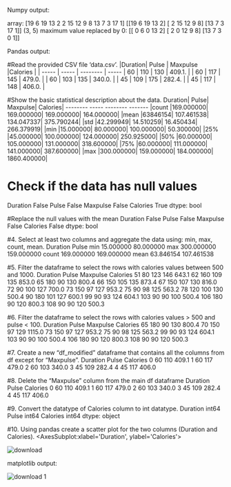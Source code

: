 Numpy output:

array:
[19  6 19 13  2  2 15 12  9  8 13  7  3 17  1]
[[19  6 19 13  2]
 [ 2 15 12  9  8]
 [13  7  3 17  1]]
(3, 5)
maximum value replaced by 0:
[[ 0  6  0 13  2]
 [ 2  0 12  9  8]
 [13  7  3  0  1]]
 
 
 Pandas output:
 
 #Read the provided CSV file ‘data.csv’.
 |Duration|	Pulse |	Maxpulse	|Calories |
 | -----  | ----- | -------- | -----
|  60	   |  110	 |  130	    | 409.1.  |
|	 60	   |  117	 |  145	    | 479.0.  |
|	 60	   |  103	 |  135	    | 340.0.  | 
|	 45	   |  109	 |  175	    | 282.4.  |
|	 45	   |  117	 |  148	    | 406.0.  |

#Show the basic statistical description about the data.
      Duration|	Pulse|	Maxpulse|	Calories|
      --------  -----  --------   -------
|count	|169.000000|	169.000000|	169.000000|	164.000000|
|mean	 |63846154|	107.461538|	134.047337|	375.790244|
|std	  |42.299949|	14.510259|	16.450434|	266.379919|
|min	  |15.000000|	80.000000|	100.000000|	50.300000|
|25%	  |45.000000|	100.000000|	124.000000|	250.925000|
|50%	  |60.000000|	105.000000|	131.000000|	318.600000|
|75%	  |60.000000|	111.000000|	141.000000|	387.600000|
|max	  |300.000000|	159.000000|	184.000000|	1860.400000|

# Check if the data has null values
Duration    False
Pulse       False
Maxpulse    False
Calories     True
dtype: bool

#Replace the null values with the mean
Duration    False
Pulse       False
Maxpulse    False
Calories    False
dtype: bool

#4. Select at least two columns and aggregate the data using: min, max, count, mean.
Duration	Pulse
min	15.000000	80.000000
max	300.000000	159.000000
count	169.000000	169.000000
mean	63.846154	107.461538


#5. Filter the dataframe to select the rows with calories values between 500 and 1000.
Duration	Pulse	Maxpulse	Calories
51	80	123	146	643.1
62	160	109	135	853.0
65	180	90	130	800.4
66	150	105	135	873.4
67	150	107	130	816.0
72	90	100	127	700.0
73	150	97	127	953.2
75	90	98	125	563.2
78	120	100	130	500.4
90	180	101	127	600.1
99	90	93	124	604.1
103	90	90	100	500.4
106	180	90	120	800.3
108	90	90	120	500.3


#6. Filter the dataframe to select the rows with calories values > 500 and pulse < 100.
Duration	Pulse	Maxpulse	Calories
65	180	90	130	800.4
70	150	97	129	1115.0
73	150	97	127	953.2
75	90	98	125	563.2
99	90	93	124	604.1
103	90	90	100	500.4
106	180	90	120	800.3
108	90	90	120	500.3


#7. Create a new “df_modified” dataframe that contains all the columns from df except for “Maxpulse”.
Duration	Pulse	Calories
0	60	110	409.1
1	60	117	479.0
2	60	103	340.0
3	45	109	282.4
4	45	117	406.0


#8. Delete the “Maxpulse” column from the main df dataframe
Duration	Pulse	Calories
0	60	110	409.1
1	60	117	479.0
2	60	103	340.0
3	45	109	282.4
4	45	117	406.0


#9. Convert the datatype of Calories column to int datatype.
Duration    int64
Pulse       int64
Calories    int64
dtype: object


#10. Using pandas create a scatter plot for the two columns (Duration and Calories).
<AxesSubplot:xlabel='Duration', ylabel='Calories'>

![download](https://user-images.githubusercontent.com/86486466/196581797-f4234d09-5063-4737-8202-0704acba18e9.png)

matplotlib output:


![download 1](https://user-images.githubusercontent.com/86486466/196589633-4525f80c-f0ba-4f03-b2aa-563d272cd2b7.png)





